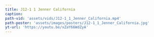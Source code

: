 ```yaml
---
title: J12-1 1 Jenner California
caption:
path-vid: 'assets/vids/J12-1_1_Jenner_California.mp4'
path-poster: 'assets/images/posters/J12-1_1_Jenner_California.jpg'
yt-url: 'https://youtu.be/xZaY66WdZyA'
---
```

